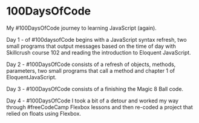 # 100DaysOfCode
My #100DaysOfCode journey to learning JavaScript (again).

Day 1 - of #100daysofCode begins with a JavaScript syntax refresh, two small programs that output messages based on the time of day with Skillcrush course 102 and reading the introduction to Eloquent JavaScript.

Day 2 - #100DaysOfCode consists of a refresh of objects, methods, parameters, two small programs that call a method and chapter 1 of EloquentJavaScript.

Day 3 - #100DaysOfCode consists of a finishing the Magic 8 Ball code.

Day 4 - #100DaysOfCode I took a bit of a detour and worked my way through #freeCodeCamp Flexbox lessons and then re-coded a project that relied on floats using Flexbox. 
